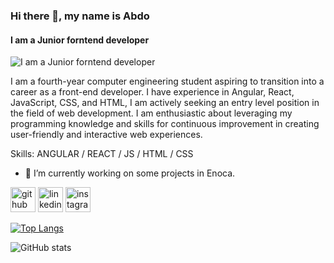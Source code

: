 ### Hi there 👋, my name is Abdo
#### I am a Junior forntend developer
![I am a Junior forntend developer](https://media.licdn.com/dms/image/D4D16AQFfMRU0oA5d-Q/profile-displaybackgroundimage-shrink_350_1400/0/1690542543982?e=1717632000&v=beta&t=paVdqPWAyVweBtV291gY1DSae79pue9OELZfANtjTGY)

I am a fourth-year computer engineering student aspiring to transition into a career as a front-end developer. I have experience in Angular, React, JavaScript, CSS, and HTML, I am actively seeking an entry level position in the field of web development. I am enthusiastic about leveraging my programming knowledge and skills for continuous improvement in creating user-friendly and interactive web experiences.

Skills: ANGULAR / REACT / JS / HTML / CSS

- 🔭 I’m currently working on some projects in Enoca. 


[<img src='https://cdn.jsdelivr.net/npm/simple-icons@3.0.1/icons/github.svg' alt='github' height='40'>](https://github.com/Abdoibrahim-98)  [<img src='https://cdn.jsdelivr.net/npm/simple-icons@3.0.1/icons/linkedin.svg' alt='linkedin' height='40'>](https://www.linkedin.com/in/abdo-ibrahim-4ba5b325a/)  [<img src='https://cdn.jsdelivr.net/npm/simple-icons@3.0.1/icons/instagram.svg' alt='instagram' height='40'>](https://www.instagram.com/abdo_ibrahim_j/)  

[![Top Langs](https://github-readme-stats.vercel.app/api/top-langs/?username=Abdoibrahim-98)](https://github.com/anuraghazra/github-readme-stats)

![GitHub stats](https://github-readme-stats.vercel.app/api?username=Abdoibrahim-98&show_icons=true)  

